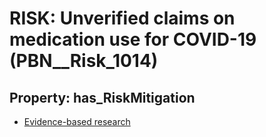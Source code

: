 # RISK: __Unverified claims on medication use for COVID-19__ (PBN__Risk_1014)

## Property: has_RiskMitigation

* [Evidence-based research](PBN__RiskMitigation_1445)

